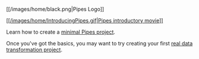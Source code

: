 [[/images/home/black.png|Pipes Logo]]

<a href="./images/home/IntroducingPipes.gif" target="_blank">[[/images/home/IntroducingPipes.gif|Pipes introductory movie]]</a>

Learn how to create a [minimal Pipes project](https://github.com/marklogic-community/pipes/wiki/1.-Creating-your-first-Pipes-project).

Once you've got the basics, you may want to try creating your first [real data transformation project](https://github.com/marklogic-community/pipes/wiki/2.-Transforming-data-with-Pipes).